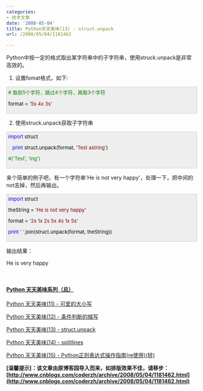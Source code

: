 ```yaml
---
categories:
- 技术文章
date: '2008-05-04'
title: Python天天美味(13) - struct.unpack
url: /2008/05/04/1181462

---
```



Python中按一定的格式取出某字符串中的子字符串，使用struck.unpack是非常高效的。

1. 设置fomat格式，如下:

<div style="border: 1px solid #cccccc; padding: 4px 5px 4px 4px; background-color: #eeeeee; font-size: 13px; width: 98%;"><span style="color: #008000;">#</span><span style="color: #008000;">&nbsp;取前5个字符，跳过4个字符，再取3个字符</span><span style="color: #008000;">

</span><span style="color: #000000;">format&nbsp;</span><span style="color: #000000;">=</span><span style="color: #000000;">&nbsp;</span><span style="color: #800000;">'</span><span style="color: #800000;">5s&nbsp;4x&nbsp;3s</span><span style="color: #800000;">'</span></div>

2. 使用struck.unpack获取子字符串

<div style="border: 1px solid #cccccc; padding: 4px 5px 4px 4px; background-color: #eeeeee; font-size: 13px; width: 98%;"><span style="color: #0000ff;">import</span><span style="color: #000000;">&nbsp;struct</span><span style="color: #0000ff;">

&nbsp;&nbsp; print</span><span style="color: #000000;">&nbsp;struct.unpack(format,&nbsp;</span><span style="color: #800000;">'</span><span style="color: #800000;">Test&nbsp;astring</span><span style="color: #800000;">'</span><span style="color: #000000;">)

</span><span style="color: #008000;">#</span><span style="color: #008000;">('Test',&nbsp;'ing')</span></div>

来个简单的例子吧，有一个字符串'He is not very happy'，处理一下，把中间的not去掉，然后再输出。

<div style="border: 1px solid #cccccc; padding: 4px 5px 4px 4px; background-color: #eeeeee; font-size: 13px; width: 98%;"><span style="color: #0000ff;">import</span><span style="color: #000000;">&nbsp;struct

theString&nbsp;</span><span style="color: #000000;">=</span><span style="color: #000000;">&nbsp;</span><span style="color: #800000;">'</span><span style="color: #800000;">He&nbsp;is&nbsp;not&nbsp;very&nbsp;happy</span><span style="color: #800000;">'</span><span style="color: #000000;">

format&nbsp;</span><span style="color: #000000;">=</span><span style="color: #000000;">&nbsp;</span><span style="color: #800000;">'</span><span style="color: #800000;">2s&nbsp;1x&nbsp;2s&nbsp;5x&nbsp;4s&nbsp;1x&nbsp;5s</span><span style="color: #800000;">'</span><span style="color: #000000;">

</span><span style="color: #0000ff;">print</span><span style="color: #000000;">&nbsp;</span><span style="color: #800000;">'</span><span style="color: #800000;">&nbsp;</span><span style="color: #800000;">'</span><span style="color: #000000;">.join(struct.unpack(format,&nbsp;theString))</span></div>

输出结果：

He is very happy

&nbsp;

#### [Python  天天美味系列（总）](http://www.cnblogs.com/coderzh/archive/2008/07/08/pythoncookbook.html)

[Python    天天美味(11) - 可爱的大小写](http://www.cnblogs.com/coderzh/archive/2008/05/04/1181340.html) 

[Python    天天美味(12) - 条件判断的缩写](http://www.cnblogs.com/coderzh/archive/2008/05/04/1181416.html)&nbsp;
  
[Python    天天美味(13) - struct.unpack](http://www.cnblogs.com/coderzh/archive/2008/05/04/1181462.html)&nbsp; &nbsp;
  
[Python    天天美味(14) - splitlines](http://www.cnblogs.com/coderzh/archive/2008/05/05/1183967.html) &nbsp;
  
[Python    天天美味(15) - Python正则表达式操作指南(re使用)(转)](http://www.cnblogs.com/coderzh/archive/2008/05/06/1185755.html)&nbsp; 


**[温馨提示]：该文章由原博客园导入而来，如排版效果不佳，请移步：[http://www.cnblogs.com/coderzh/archive/2008/05/04/1181462.html](http://www.cnblogs.com/coderzh/archive/2008/05/04/1181462.html)**